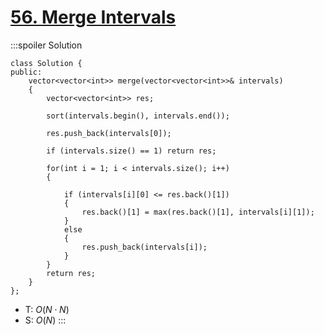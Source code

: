 # [56\. Merge Intervals](https://leetcode.com/problems/merge-intervals/)

:::spoiler Solution
```cpp=
class Solution {
public:
    vector<vector<int>> merge(vector<vector<int>>& intervals)
    {
        vector<vector<int>> res;
        
        sort(intervals.begin(), intervals.end());
        
        res.push_back(intervals[0]);

        if (intervals.size() == 1) return res;
        
        for(int i = 1; i < intervals.size(); i++)
        {

            if (intervals[i][0] <= res.back()[1])
            {
                res.back()[1] = max(res.back()[1], intervals[i][1]);
            }
            else
            {
                res.push_back(intervals[i]);
            }
        }
        return res;
    }
};
```
- T: $O(N \cdot N)$
- S: $O(N)$
:::
